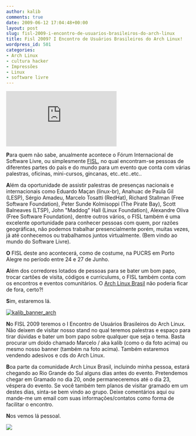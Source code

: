 ```yaml
---
author: kalib
comments: true
date: 2009-06-12 17:04:48+00:00
layout: post
slug: fisl-2009-i-encontro-de-usuarios-brasileiros-do-arch-linux
title: Fisl 2009? I Encontro de Usuários Brasileiros do Arch Linux!
wordpress_id: 501
categories:
- Arch Linux
- cultura hacker
- Impressões
- Linux
- software livre
---
```


![](http://blog.hugodoria.org/wp-content/themes/ColdStone/timthumb.php?src=http://blog.hugodoria.org/wp-content/uploads/2009/06/archadesivotransparentepreto.png)



**P**ara quem não sabe, anualmente acontece o Fórum Internacional de Software Livre, ou simplesmente [FISL](http://fisl.softwarelivre.org/10/www/), no qual encontram-se pessoas de diferentes partes do país e do mundo para um evento que conta com várias palestras, oficinas, mini-cursos, gincanas, etc..etc..etc..

**A**lém da oportunidade de assistir palestras de presenças nacionais e internacionais como Eduardo Maçan (linux-br), Anahuac de Paula Gil (LESP), Sérgio Amadeu, Marcelo Tosatti (RedHat), Richard Stallman (Free Software Foundation), Peter Sunde Kolmisoppi (The Pirate Bay), Scott Balneaves (LTSP), John "Maddog" Hall (Linux Foundation), Alexandre Oliva (Free Software Foundation), dentre outros vários, o FISL também é uma excelente oportunidade para conhecer pessoas com quem, por razões geográficas, não podemos trabalhar presencialmente porém, muitas vezes, já até conhecemos ou trabalhamos juntos virtualmente. (Bem vindo ao mundo do Software Livre).

**O** FISL deste ano acontecerá, como de costume, na PUCRS em Porto Alegre no período entre 24 e 27 de Junho.

**A**lém dos corredores lotados de pessoas para se bater um bom papo, trocar cartões de visita, códigos e curriculums, o FISL também conta com os encontros e eventos comunitários. O [Arch Linux Brasil](http://www.archlinux-br.org) não poderia ficar de fora, certo?!

**S**im, estaremos lá.


[![kalib_banner_arch](http://marcelocavalcante.net/portal/wp-content/uploads/2009/06/05062009062-300x225.jpg)](http://marcelocavalcante.net/portal/wp-content/uploads/2009/06/05062009062.jpg)



**N**o FISL 2009 teremos o I Encontro de Usuários Brasileiros do Arch Linux. Não deixem de visitar nosso stand no qual teremos palestras e espaço para tirar dúvidas e bater um bom papo sobre qualquer que seja o tema. Basta procurar um doido chamado Marcelo / aka kalib (como o da foto acima) ou mesmo nosso banner (também na foto acima). Também estaremos vendendo adesivos e cds do Arch Linux.

**B**oa parte da comunidade Arch Linux Brasil, incluindo minha pessoa, estará chegando ao Rio Grande do Sul alguns dias antes do evento. Pretendemos chegar em Gramado no dia 20, onde permaneceremos até o dia 23, véspera do evento. Se você também tem planos de visitar gramado em um destes dias, sinta-se bem vindo ao grupo. Deixe comentários aqui ou mande-me um email com suas informações/contatos como forma de facilitar o encontro.

**N**os vemos lá pessoal.


![](http://www.marcelocavalcante.net/portal/imgs/userbar.gif)




